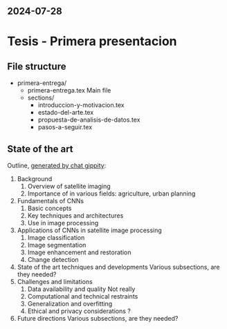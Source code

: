 2024-07-28
---
# Tesis - Primera presentacion

## File structure

- primera-entrega/
	- primera-entrega.tex
		Main file
	- sections/
		- introduccion-y-motivacion.tex
		- estado-del-arte.tex
		- propuesta-de-analisis-de-datos.tex
		- pasos-a-seguir.tex

## State of the art
Outline, [generated by chat gippity](https://chatgpt.com/c/ac939b14-4404-4685-a62f-639a477be39b):
1. Background
	1. Overview of satellite imaging
	2. Importance of in various fields: agriculture, urban planning
2. Fundamentals of CNNs
	1. Basic concepts
	2. Key techniques and architectures
	3. Use in image processing
3. Applications of CNNs in satellite image processing
	1. Image classification
	2. Image segmentation
	3. Image enhancement and restoration
	4. Change detection
4. State of the art techniques and developments
	Various subsections, are they needed?
5. Challenges and limitations
	1. Data availability and quality
		Not really
	2. Computational and technical restraints
	3. Generalization and overfitting
	4. Ethical and privacy considerations
		?
6. Future directions
	Various subsections, are they needed?
